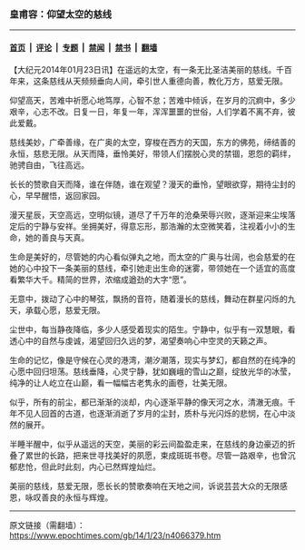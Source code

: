 ### 皇甫容：仰望太空的慈线

---

#### [首页](../../../..?n4066379) &nbsp;|&nbsp; [评论](../../../../../epoch-comment?n4066379) &nbsp;|&nbsp; [专题](../../../../../epoch-special?n4066379) &nbsp;|&nbsp; [禁闻](../../../../../epoch-news?n4066379) &nbsp;|&nbsp; [禁书](../../../../../books?n4066379) &nbsp;|&nbsp; [翻墙](https://github.com/gfw-breaker/nogfw/blob/master/README.md?n4066379)


<div class="post_content" id="artbody" itemprop="articleBody">
 <!-- article content begin -->
 <p>
  【大纪元2014年01月23日讯】在遥远的太空，有一条无比圣洁美丽的慈线。千百年来，这条慈线从天频频垂向人间，牵引世人重德向善，教化万方，慈爱无限。
 </p>
 <p>
  仰望高天，苦难中祈愿心地笃厚，心智不怠；苦难中倾诉，在岁月的沉痾中，多少艰辛，心志不改。日复一日，年复一年，浑浑噩噩的世俗，人们学着不离不弃，彼此爱戴。
 </p>
 <p>
  慈线美妙，广牵善缘，在广奥的太空，穿梭在西方的天国，东方的佛苑，缔结善的永恒，慈悲无限。从天而降，垂怜美好，带领人们摆脱心灵的禁锢，恩怨的羁绊，驰骋自由，飞往高远。
 </p>
 <p>
  长长的赞歌自天而降，谁在伴随，谁在观望？漫天的垂怜，望眼欲穿，期待尘封的心，早早醒悟，返回家园。
 </p>
 <p>
  漫天星辰，天空高远，空明似镜，道尽了千万年的沧桑荣辱兴败，逐渐迎来尘埃落定后的宁静与安祥。坐拥美好，得意忘形，那浩瀚的太空微笑着，注视着小小的生命，她的善良与天真。
 </p>
 <p>
  生命是美好的，尽管她的内心看似弹丸之地，而太空的广奥与壮阔，也会慈爱的在她的心中投下一条美丽的慈线，牵引她走出生命的迷雾，带领她在一个适宜的高度看繁华大千。精简的世界，浓缩成遒劲的大字“愿”。
 </p>
 <p>
  无意中，拨动了心中的琴弦，飘扬的音符，随着漫长的慈线，舞动在群星闪烁的九天，承载心愿，慈爱无限。
 </p>
 <p>
  尘世中，每当静夜降临，多少人感受着现实的陌生。宁静中，似乎有一双慧眼，看透心中的自然与虔诚，渴望回归久远的梦，渴望奏响心中空灵的天籁之声。
 </p>
 <p>
  生命的记忆，像是守候在心灵的港湾，潮汐潮落，现实与梦幻，都自然的在纯净的心愿中回归坦荡。慈线垂降，心灵宁静，犹如巍峨的雪山之巅，绽放光华的冰莹，纯净的让人屹立在山巅，看一幅幅古老隽永的画卷，壮美无限。
 </p>
 <p>
  似乎，所有的前尘，都已渐渐的淡却，内心逐渐平静的像天河之水，清澈无痕。千年不见人回首的古道，也逐渐消逝了岁月的尘封，质朴与光闪烁的悲悯，在心中淡然的展开。
 </p>
 <p>
  半睡半醒中，似乎从遥远的天空，美丽的彩云间盈盈走来，在慈线的身边豪迈的折叠了累世的长路，把来世寻找美好的夙愿，束成斑斑书卷。尽管一路艰辛，也曾沉郁悲怆，但此时此刻，内心已然辉煌灿烂。
 </p>
 <p>
  美丽的慈线，慈爱无限，愿长长的赞歌奏响在天地之间，诉说芸芸大众的无限感恩，咏叹善良的永恒与辉煌。
 </p>
 <!-- article content end -->
 <div id="below_article_ad">
 </div>
</div>


---

原文链接（需翻墙）：https://www.epochtimes.com/gb/14/1/23/n4066379.htm